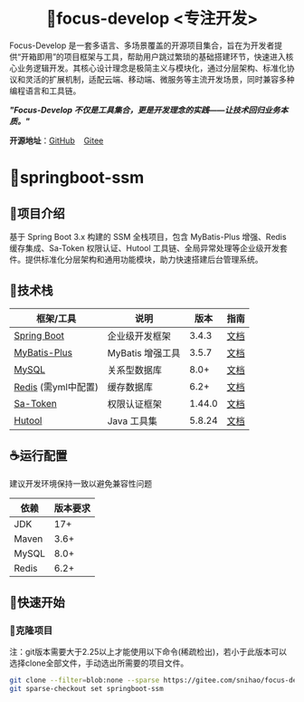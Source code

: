 <h1 align="center">👋focus-develop <专注开发></h1>

Focus-Develop
是一套多语言、多场景覆盖的开源项目集合，旨在为开发者提供“开箱即用”的项目框架与工具，帮助用户跳过繁琐的基础搭建环节，快速进入核心业务逻辑开发。其核心设计理念是​​极简主义​​与​​模块化​​，通过分层架构、标准化协议和灵活的扩展机制，适配云端、移动端、微服务等主流开发场景，同时兼容多种编程语言和工具链。

***"Focus-Develop 不仅是工具集合，更是开发理念的实践——让技术回归业务本质。"***

**开源地址**：[GitHub](https://gitee.com/snihao/focus-develop) &nbsp;&nbsp;&nbsp;[Gitee](https://gitee.com/snihao/focus-develop)

# 🥪springboot-ssm

## 🥘项目介绍

基于 Spring Boot 3.x 构建的 SSM 全栈项目，包含 MyBatis-Plus 增强、Redis 缓存集成、Sa-Token 权限认证、Hutool 工具链、全局异常处理等企业级开发套件。提供标准化分层架构和通用功能模块，助力快速搭建后台管理系统。

## 🥢技术栈

| 框架/工具                                                 | 说明 | 版本 | 指南 |
|-------------------------------------------------------|-----|-----|-----|
| [Spring Boot](https://spring.io/projects/spring-boot) | 企业级开发框架 | 3.4.3 | [文档](https://docs.spring.io/spring-boot/docs/current/reference/htmlsingle/) |
| [MyBatis-Plus](https://baomidou.com/)                 | MyBatis 增强工具 | 3.5.7 | [文档](https://baomidou.com/pages/24112f/) |
| [MySQL](https://www.mysql.com/)                       | 关系型数据库 | 8.0+ | [文档](https://dev.mysql.com/doc/) |
| [Redis](https://redis.io/) (需yml中配置)                  | 缓存数据库 | 6.2+ | [文档](https://redis.io/docs/) |
| [Sa-Token](https://sa-token.cc/)                      | 权限认证框架 | 1.44.0 | [文档](https://sa-token.cc/doc.html) |
| [Hutool](https://hutool.cn/)                          | Java 工具集 | 5.8.24 | [文档](https://hutool.cn/docs/) |

## ☕运行配置

建议开发环境保持一致以避免兼容性问题

| 依赖               | 版本要求   |
|-------------------|----------|
| JDK               | 17+      |
| Maven             | 3.6+     |
| MySQL             | 8.0+     |
| Redis             | 6.2+     |

## 🚴快速开始

### 🏀克隆项目

注：git版本需要大于2.25以上才能使用以下命令(稀疏检出)，若小于此版本可以选择clone全部文件，手动选出所需要的项目文件。

```bash
git clone --filter=blob:none --sparse https://gitee.com/snihao/focus-develop.git .
git sparse-checkout set springboot-ssm
```
